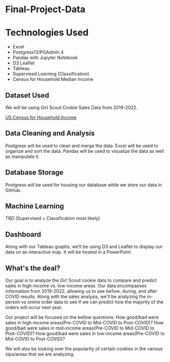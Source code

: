 # Final-Project-Data

# Technologies Used
* Excel
* Postgress13/PGAdmin 4
* Pandas with Jupyter Notebook
* D3 Leaflet
* Tableau
* Supervised Learning (Classification)
* Census for Household Median Income

## Dataset Used
We will be using Girl Scout Cookie Sales Data from 2019-2022.

[US Census for Household Income](https://data.census.gov/cedsci/table?q=median%20income&g=0500000US37119%248600000&tid=ACSST5Y2020.S1903 "US Census for Household Income")

## Data Cleaning and Analysis
Postgress will be used to clean and merge the data. Excel will be used to organize and sort the data. Pandas will be used to visualize the data as well as manipulate it.

## Database Storage
Postgress will be used for housing our database while we store our data in GitHub.

## Machine Learning
TBD (Supervised + Classification most likely)

## Dashboard
Along with our Tableau graphs, we’ll be using D3 and Leaflet to display our data on an interactive map. It will be hosted in a PowerPoint.

## What's the deal?
Our goal is to analyze the Girl Scout cookie data to compare and predict sales in high-income vs. low-income areas. Our data encompasses information from 2019-2022, allowing us to see before, during, and after COVID results. Along with the sales analysis, we'll be analyzing the in-person vs online order data to see if we can predict how the majority of the orders will occur next year.

Our project will be focused on the bellow questions:
How good/bad were sales in high-income areas(Pre-COVID to Mid-COVID to Post-COVID)?
How good/bad were sales in mid-income areas(Pre-COVID to Mid-COVID to Post-COVID)?
How good/bad were sales in low-income areas(Pre-COVID to Mid-COVID to Post-COVID)?

We will also be looking over the popularity of certain cookies in the various zips/areas that we are analyzing.
